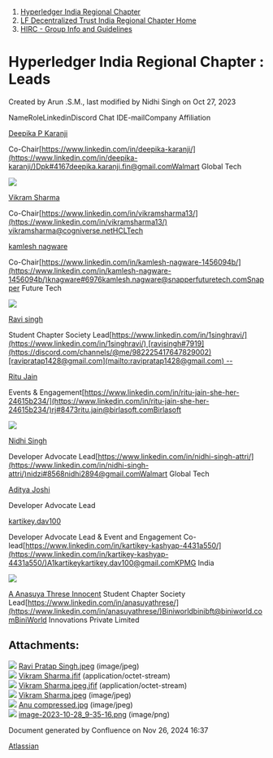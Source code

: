 1. [Hyperledger India Regional Chapter](index.html)
2. [LF Decentralized Trust India Regional Chapter Home](LF-Decentralized-Trust-India-Regional-Chapter-Home_19169282.html)
3. [HIRC - Group Info and Guidelines](HIRC---Group-Info-and-Guidelines_19169402.html)

# Hyperledger India Regional Chapter : Leads

Created by Arun .S.M., last modified by Nidhi Singh on Oct 27, 2023

NameRoleLinkedinDiscord Chat IDE-mailCompany Affiliation

[Deepika P Karanji](https://lf-hyperledger.atlassian.net/wiki/people/712020:34119971-4220-42fd-b14f-cf9dee0205ef?ref=confluence) 

Co-Chair[https://www.linkedin.com/in/deepika-karanji/](https://www.linkedin.com/in/deepika-karanji/)Dpk#4167deepika.karanji.fin@gmail.comWalmart Global Tech

![](attachments/19169567/19170657.jpeg?width=75)

[Vikram Sharma](https://lf-hyperledger.atlassian.net/wiki/people/712020:af0c3f29-e190-4dc2-9098-9266b1dc0dab?ref=confluence) 

Co-Chair[https://www.linkedin.com/in/vikramsharma13/](https://www.linkedin.com/in/vikramsharma13/)  
vikramsharma@cogniverse.netHCLTech

[kamlesh nagware](https://lf-hyperledger.atlassian.net/wiki/people/557058:8e1fc425-f938-4b39-ad13-9cd8b0ddde52?ref=confluence)

Co-Chair[https://www.linkedin.com/in/kamlesh-nagware-1456094b/](https://www.linkedin.com/in/kamlesh-nagware-1456094b/)knagware#6976kamlesh.nagware@snapperfuturetech.comSnapper Future Tech

![](attachments/19169567/19170546.jpeg?width=50)

[Ravi singh](https://lf-hyperledger.atlassian.net/wiki/people/6207b125f5d29a0068fd3a32?ref=confluence) 

Student Chapter Society Lead[https://www.linkedin.com/in/1singhravi/](https://www.linkedin.com/in/1singhravi/) [ravisingh#7919](https://discord.com/channels/@me/982225417647829002)[ravipratap1428@gmail.com](mailto:ravipratap1428@gmail.com) --

[Ritu Jain](https://lf-hyperledger.atlassian.net/wiki/people/557058:5c9c59c5-fd5d-49e5-9535-364abb623584?ref=confluence) 

Events &amp; Engagement[https://www.linkedin.com/in/ritu-jain-she-her-24615b234/](https://www.linkedin.com/in/ritu-jain-she-her-24615b234/)rj#8473ritu.jain@birlasoft.comBirlasoft

![](attachments/19169567/19171378.png?height=150)

[Nidhi Singh](https://lf-hyperledger.atlassian.net/wiki/people/712020:0f4b10ea-b6e4-43be-8d68-0fbeb9d94639?ref=confluence) 

Developer Advocate Lead[https://www.linkedin.com/in/nidhi-singh-attri/](https://www.linkedin.com/in/nidhi-singh-attri/)nidzi#8568nidhi2894@gmail.comWalmart Global Tech

[Aditya Joshi](https://lf-hyperledger.atlassian.net/wiki/people/5a5129ceb12c7029722bbcac?ref=confluence) 

Developer Advocate Lead

[kartikey.dav100](https://lf-hyperledger.atlassian.net/wiki/people/5d5fd1d08de8420ca06d3048?ref=confluence) 

Developer Advocate Lead &amp; Event and Engagement Co-lead[https://www.linkedin.com/in/kartikey-kashyap-4431a550/](https://www.linkedin.com/in/kartikey-kashyap-4431a550/)A1kartikeykartikey.dav100@gmail.comKPMG India

![](attachments/19169567/19171375.jpg?width=100)

[A Anasuya Threse Innocent](https://lf-hyperledger.atlassian.net/wiki/people/712020:661aa2f0-0e5a-4e8d-b57b-de10204ea99b?ref=confluence) Student Chapter Society Lead[https://www.linkedin.com/in/anasuyathrese/](https://www.linkedin.com/in/anasuyathrese/)Biniworldbinibft@biniworld.comBiniWorld Innovations Private Limited

## Attachments:

![](images/icons/bullet_blue.gif) [Ravi Pratap Singh.jpeg](attachments/19169567/19170546.jpeg) (image/jpeg)  
![](images/icons/bullet_blue.gif) [Vikram Sharma.jfif](attachments/19169567/19170649.jfif) (application/octet-stream)  
![](images/icons/bullet_blue.gif) [Vikram Sharma.jpeg.jfif](attachments/19169567/19170656.jfif) (application/octet-stream)  
![](images/icons/bullet_blue.gif) [Vikram Sharma.jpeg](attachments/19169567/19170657.jpeg) (image/jpeg)  
![](images/icons/bullet_blue.gif) [Anu compressed.jpg](attachments/19169567/19171375.jpg) (image/jpeg)  
![](images/icons/bullet_blue.gif) [image-2023-10-28\_9-35-16.png](attachments/19169567/19171378.png) (image/png)

Document generated by Confluence on Nov 26, 2024 16:37

[Atlassian](http://www.atlassian.com/)
